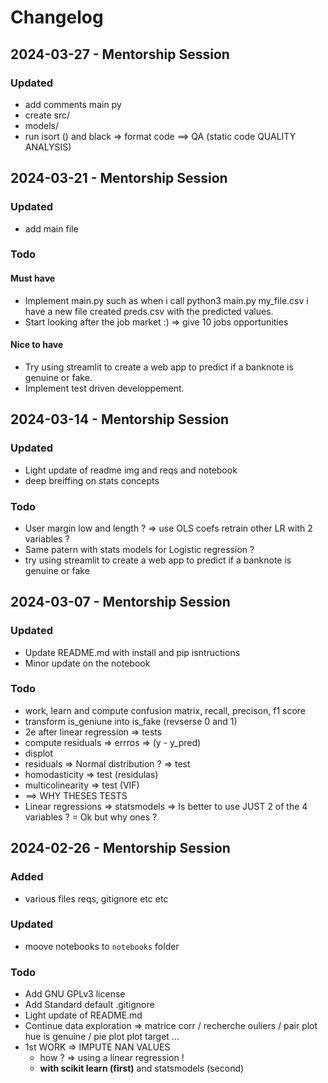 # Changelog

## 2024-03-27 - Mentorship Session

### Updated
- add comments main py
- create src/
- models/
- run isort () and black => format code  ==> QA (static code QUALITY ANALYSIS)



## 2024-03-21 - Mentorship Session

### Updated
- add main file 

### Todo
#### Must have 
- Implement main.py such as when i call python3 main.py my_file.csv i have a new file created preds.csv with the predicted values.
- Start looking after the job market :) => give 10 jobs opportunities 
#### Nice to have
- Try using streamlit to create a web app to predict if a banknote is genuine or fake.
- Implement test driven developpement.


## 2024-03-14 - Mentorship Session


### Updated
- Light update of readme img and reqs and notebook
- deep breiffing on stats concepts

### Todo
- User margin low and length ? => use OLS coefs retrain other LR with 2 variables ? 
- Same patern with stats models for Logistic regression ?
- try using streamlit to create a web app to predict if a banknote is genuine or fake



## 2024-03-07 - Mentorship Session

### Updated
- Update README.md with install and pip isntructions
- Minor update on the notebook

### Todo
- work, learn and compute confusion matrix, recall, precison, f1 score
- transform is_geniune into is_fake (revserse 0 and 1)
- 2e after linear regression => tests 
 - compute residuals => errros => (y - y_pred)
 - displot 
 - residuals => Normal distribution ? => test 
 - homodasticity => test (residulas) 
 - multicolinearity => test (VIF) 
 - ==> WHY THESES TESTS
 - Linear regressions => statsmodels => Is better to use JUST 2 of the 4 variables ?   = Ok but why ones ?


## 2024-02-26 - Mentorship Session

### Added
- various files reqs, gitignore etc etc

### Updated
- moove notebooks to ```notebooks``` folder

### Todo
- Add GNU GPLv3 license
- Add Standard default .gitignore 
- Light update of README.md
- Continue data exploration => matrice corr / recherche ouliers /  pair plot hue is genuine / pie plot plot target ...
- 1st WORK => IMPUTE NAN VALUES
    - how ? => using a linear regression ! 
    - **with scikit learn (first)** and statsmodels (second) 
    

